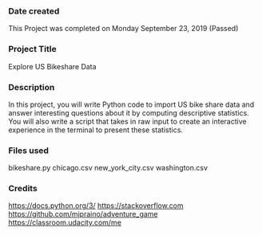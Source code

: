 ### Date created
This Project was completed on Monday September 23, 2019 (Passed)

### Project Title
Explore US Bikeshare Data

### Description
In this project, you will write Python code to import US bike share data and answer interesting questions about it by computing descriptive statistics. You will also write a script that takes in raw input to create an interactive experience in the terminal to present these statistics.

### Files used
bikeshare.py
chicago.csv
new_york_city.csv
washington.csv

### Credits
https://docs.python.org/3/
https://stackoverflow.com
https://github.com/mjpraino/adventure_game
https://classroom.udacity.com/me
